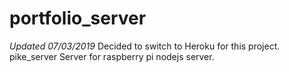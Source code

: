 # portfolio_server
*Updated 07/03/2019*
Decided to switch to Heroku for this project.
pike_server
Server for raspberry pi nodejs server.
